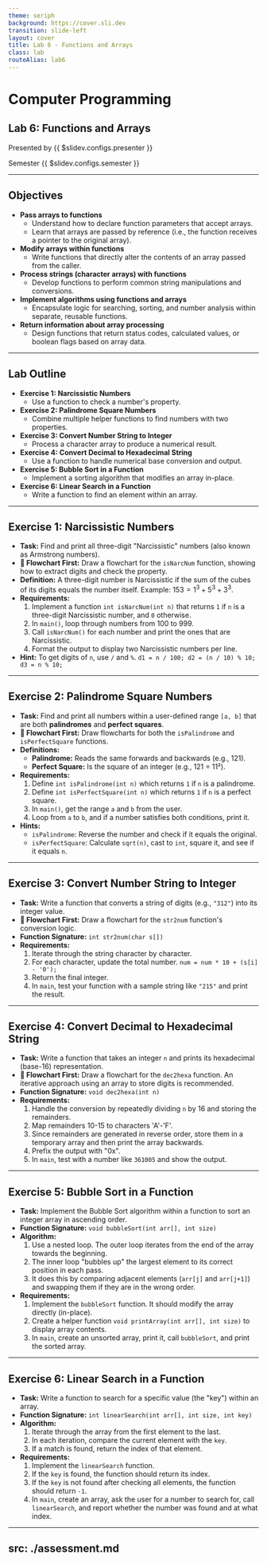 ```yaml
---
theme: seriph
background: https://cover.sli.dev
transition: slide-left
layout: cover
title: Lab 6 - Functions and Arrays
class: lab
routeAlias: lab6
---
```


# Computer Programming
## Lab 6: Functions and Arrays

Presented by {{ $slidev.configs.presenter }}

Semester {{ $slidev.configs.semester }}

---

## Objectives

*   **Pass arrays to functions**
    *   Understand how to declare function parameters that accept arrays.
    *   Learn that arrays are passed by reference (i.e., the function receives a pointer to the original array).
*   **Modify arrays within functions**
    *   Write functions that directly alter the contents of an array passed from the caller.
*   **Process strings (character arrays) with functions**
    *   Develop functions to perform common string manipulations and conversions.
*   **Implement algorithms using functions and arrays**
    *   Encapsulate logic for searching, sorting, and number analysis within separate, reusable functions.
*   **Return information about array processing**
    *   Design functions that return status codes, calculated values, or boolean flags based on array data.

---

## Lab Outline

*   **Exercise 1: Narcissistic Numbers**
    *   Use a function to check a number's property.
*   **Exercise 2: Palindrome Square Numbers**
    *   Combine multiple helper functions to find numbers with two properties.
*   **Exercise 3: Convert Number String to Integer**
    *   Process a character array to produce a numerical result.
*   **Exercise 4: Convert Decimal to Hexadecimal String**
    *   Use a function to handle numerical base conversion and output.
*   **Exercise 5: Bubble Sort in a Function**
    *   Implement a sorting algorithm that modifies an array in-place.
*   **Exercise 6: Linear Search in a Function**
    *   Write a function to find an element within an array.

---

## Exercise 1: Narcissistic Numbers

*   **Task:** Find and print all three-digit "Narcissistic" numbers (also known as Armstrong numbers).
*   **📝 Flowchart First:** Draw a flowchart for the `isNarcNum` function, showing how to extract digits and check the property.
*   **Definition:** A three-digit number is Narcissistic if the sum of the cubes of its digits equals the number itself. Example: $153 = 1^3 + 5^3 + 3^3$.
*   **Requirements:**
    1.  Implement a function `int isNarcNum(int n)` that returns `1` if `n` is a three-digit Narcissistic number, and `0` otherwise.
    2.  In `main()`, loop through numbers from 100 to 999.
    3.  Call `isNarcNum()` for each number and print the ones that are Narcissistic.
    4.  Format the output to display two Narcissistic numbers per line.
*   **Hint:** To get digits of `n`, use `/` and `%`. `d1 = n / 100; d2 = (n / 10) % 10; d3 = n % 10;`

---

## Exercise 2: Palindrome Square Numbers

*   **Task:** Find and print all numbers within a user-defined range `[a, b]` that are both **palindromes** and **perfect squares**.
*   **📝 Flowchart First:** Draw flowcharts for both the `isPalindrome` and `isPerfectSquare` functions.
*   **Definitions:**
    *   **Palindrome:** Reads the same forwards and backwards (e.g., 121).
    *   **Perfect Square:** Is the square of an integer (e.g., 121 = 11²).
*   **Requirements:**
    1.  Define `int isPalindrome(int n)` which returns `1` if `n` is a palindrome.
    2.  Define `int isPerfectSquare(int n)` which returns `1` if `n` is a perfect square.
    3.  In `main()`, get the range `a` and `b` from the user.
    4.  Loop from `a` to `b`, and if a number satisfies both conditions, print it.
*   **Hints:**
    *   `isPalindrome`: Reverse the number and check if it equals the original.
    *   `isPerfectSquare`: Calculate `sqrt(n)`, cast to `int`, square it, and see if it equals `n`.

---

## Exercise 3: Convert Number String to Integer

*   **Task:** Write a function that converts a string of digits (e.g., `"312"`) into its integer value.
*   **📝 Flowchart First:** Draw a flowchart for the `str2num` function's conversion logic.
*   **Function Signature:** `int str2num(char s[])`
*   **Requirements:**
    1.  Iterate through the string character by character.
    2.  For each character, update the total number. `num = num * 10 + (s[i] - '0');`
    3.  Return the final integer.
    4.  In `main`, test your function with a sample string like `"215"` and print the result.

---

## Exercise 4: Convert Decimal to Hexadecimal String

*   **Task:** Write a function that takes an integer `n` and prints its hexadecimal (base-16) representation.
*   **📝 Flowchart First:** Draw a flowchart for the `dec2hexa` function. An iterative approach using an array to store digits is recommended.
*   **Function Signature:** `void dec2hexa(int n)`
*   **Requirements:**
    1.  Handle the conversion by repeatedly dividing `n` by 16 and storing the remainders.
    2.  Map remainders 10-15 to characters 'A'-'F'.
    3.  Since remainders are generated in reverse order, store them in a temporary array and then print the array backwards.
    4.  Prefix the output with "0x".
    5.  In `main`, test with a number like `361005` and show the output.

---

## Exercise 5: Bubble Sort in a Function

*   **Task:** Implement the Bubble Sort algorithm within a function to sort an integer array in ascending order.
*   **Function Signature:** `void bubbleSort(int arr[], int size)`
*   **Algorithm:**
    1.  Use a nested loop. The outer loop iterates from the end of the array towards the beginning.
    2.  The inner loop "bubbles up" the largest element to its correct position in each pass.
    3.  It does this by comparing adjacent elements (`arr[j]` and `arr[j+1]`) and swapping them if they are in the wrong order.
*   **Requirements:**
    1.  Implement the `bubbleSort` function. It should modify the array directly (in-place).
    2.  Create a helper function `void printArray(int arr[], int size)` to display array contents.
    3.  In `main`, create an unsorted array, print it, call `bubbleSort`, and print the sorted array.

---

## Exercise 6: Linear Search in a Function

*   **Task:** Write a function to search for a specific value (the "key") within an array.
*   **Function Signature:** `int linearSearch(int arr[], int size, int key)`
*   **Algorithm:**
    1.  Iterate through the array from the first element to the last.
    2.  In each iteration, compare the current element with the `key`.
    3.  If a match is found, return the index of that element.
*   **Requirements:**
    1.  Implement the `linearSearch` function.
    2.  If the `key` is found, the function should return its index.
    3.  If the `key` is not found after checking all elements, the function should return `-1`.
    4.  In `main`, create an array, ask the user for a number to search for, call `linearSearch`, and report whether the number was found and at what index.

---
src: ./assessment.md
---